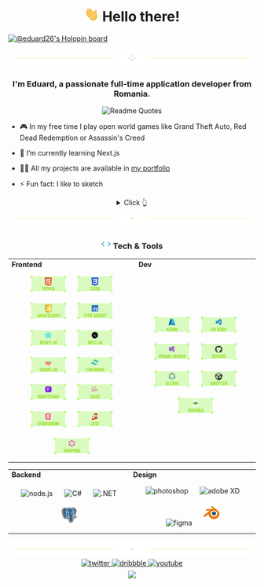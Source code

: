 <h1 align="center"><img src="assets/hello.gif" height="30" width="30"/> Hello there!</h1>

[![@eduard26's Holopin board](https://holopin.io/api/user/board?user=eduard26)](https://holopin.io/@eduard26)

<div align="center">
  <img src="assets/divider1.png" alt="divider"/>
</div>

### <div align="center">I'm Eduard, a passionate full-time application developer from Romania.</div>

<div align="center">
  <img src="https://quotes-github-readme.vercel.app/api?type=horizontal&theme=dracula" alt="Readme Quotes"/>
</div>

- 🎮 In my free time I play open world games like Grand Theft Auto, Red Dead Redemption or Assassin's Creed

- 🌱 I’m currently learning Next.js
- 👨‍💻 All my projects are available in [my portfolio](https://eduardconstantin.github.io)
- ⚡ Fun fact: I like to sketch

<details align="center">
  <summary>Click 👆</summary>
  <pre>
    <h1 align="center">🤷‍♂️</h1>
    <div align="center"><img src="https://readme-jokes.vercel.app/api?hideBorder&theme=dracula" alt="Jokes Card"/></div>
  </pre>
</details>

<div align="center">
  <img src="assets/divider2.png" alt="divider"/>
</div>

<h3 align="center"><img src="assets/code.gif" height="20" width="20"/> Tech & Tools</h3>

<div align="center" style="witdh:100%"> 
  <table>
    <tr>
      <td valign="center" width="100px"><b>Frontend<b></td>
      <td valign="center" width="100px"><b>Dev<b></td>
    </tr>
    <tr>
      <td valign="center" align="center" width="350px">
        <img style="margin: 10px" src="assets/html.png" alt="HTML5" height="32" />
        <img style="margin: 10px" src="assets/css.png" alt="CSS3" height="32" /> 
        <img style="margin: 10px" src="assets/js.png" alt="javaScript" height="32" />  
        <img style="margin: 10px" src="assets/ts.png" alt="typeScript" height="32" /> 
        <img style="margin: 10px" src="assets/react.png" alt="reactJs" height="32" />
        <img style="margin: 10px" src="assets/next.png" alt="nextJs" height="32" />
        <img style="margin: 10px" src="assets/chart.png" alt="chartJs" height="32" />  
        <img style="margin: 10px" src="assets/tailwind.png" alt="tailwind" height="32" />  
        <img style="margin: 10px" src="assets/bootstrap.png" alt="bootstrap" height="32" />  
        <img style="margin: 10px" src="assets/sass.png" alt="sass" height="32" /> 
        <img style="margin: 10px" src="assets/storybook.png" alt="storybook" height="32" /> 
        <img style="margin: 10px" src="assets/jest.png" alt="jest" height="32" />
        <img style="margin: 10px" src="assets/graphql.png" alt="graphQL" height="32" />
      </td>
      <td valign="center" align="center" width="350px">
        <img style="margin: 10px" src="assets/azure.png" alt="azure" height="32" />
        <img style="margin: 10px" src="assets/vscode.png" alt="vscode" height="32" />
        <img style="margin: 10px" src="assets/vs.png" alt="vs" height="32" />
        <img style="margin: 10px" src="assets/github.png" alt="vs" height="32" />
        <img style="margin: 10px" src="assets/altair.png" alt="altair" height="32" />
        <img style="margin: 10px" src="assets/unity.png" alt="unity" height="32" />
        <img style="margin: 10px" src="assets/vuforia.png" alt="vuforia" height="32" /> 
      </td>
    </tr>
  </table>
  
 <table>
    <tr>
      <td valign="center" width="100px"><b>Backend<b></td>
      <td valign="center" width="100px"><b>Design<b></td>
    </tr>
    <tr>
      <td valign="center" align="center" width="350px">
        <img style="margin: 10px" src="https://www.vectorlogo.zone/logos/nodejs/nodejs-icon.svg" alt="node.js" height="32" /> 
        <img style="margin: 10px" src="https://profilinator.rishav.dev/skills-assets/csharp-original.svg" alt="C#" height="32" />  
        <img style="margin: 10px" src="https://www.vectorlogo.zone/logos/dotnet/dotnet-icon.svg" alt=".NET" height="32" />  
        <img style="margin: 10px" src="https://github.com/devicons/devicon/blob/master/icons/postgresql/postgresql-original.svg" alt="postgreSQL" height="32" />
     </td>
     <td valign="center" align="center" width="350px">
        <img style="margin: 10px" src="https://profilinator.rishav.dev/skills-assets/photoshop-plain.svg" alt="photoshop" height="32" />  
        <img style="margin: 10px" src="https://profilinator.rishav.dev/skills-assets/adobexd.png" alt="adobe XD" height="32" /> 
        <img style="margin: 10px" src="https://profilinator.rishav.dev/skills-assets/figma-icon.svg" alt="figma" height="32" /> 
        <img style="margin: 10px" src="https://github.com/devicons/devicon/blob/master/icons/blender/blender-original.svg" alt="blender" height="32" />  
      </td>
    </tr>
  </table>
</div>

<div align="center">
  <img src="assets/divider2.png" alt="divider"/>
</div>

<div align="center">
  <a href="https://twitter.com/_Eduard26" target="_blank">
    <img src=https://img.shields.io/badge/twitter-%2300acee.svg?&style=for-the-badge&logo=twitter&logoColor=white alt=twitter style="margin-bottom: 5px;" />
  </a>
  <a href="https://dribbble.com/Eduard26" target="_blank">
    <img src=https://img.shields.io/badge/dribbble-%23E45285.svg?&style=for-the-badge&logo=dribbble&logoColor=white alt=dribbble style="margin-bottom: 5px;" />
  </a>
  <a href="https://www.youtube.com/channel/UC8sXMbniXCSDrbbLXev4nsQ" target="_blank">
    <img src=https://img.shields.io/badge/youtube-%23EE4831.svg?&style=for-the-badge&logo=youtube&logoColor=white alt=youtube style="margin-bottom: 5px;" />
  </a>  
</div>

<div align="center">
  <img src="https://komarev.com/ghpvc/?username=eduardconstantin&&style=flat-square" align="center" />
</div>
